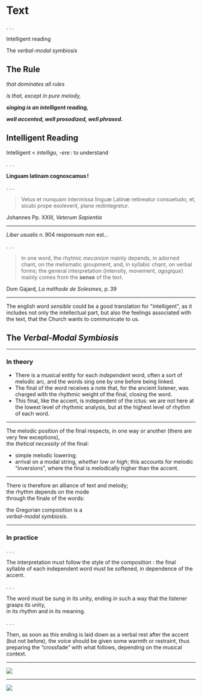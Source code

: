 # Text

. . .

Intelligent reading

The *verbal-modal symbiosis*

## The Rule

*that dominates all rules*

*is that, except in pure melody,*

***singing is an intelligent reading,***

***well accented, well prosodized, well phrased.***

## Intelligent Reading

Intelligent < *intelligo, -ere* : to understand

. . .

**Linguam latinam cognoscamus !**

. . .

> Vetus et nunquam intermissa linguæ Latinæ
> retineatur consuetudo, et, sicubi prope exoleverit,
> plane redintegretur.

Johannes Pp. XXIII, *Veterum Sapientia*

------

*Liber usualis* n. 904 responsum non est…

. . .

> In one word, the rhytmic *mecanism* mainly depends,
> in adorned chant, on the melismatic groupment,
> and, in syllabic chant, on verbal forms;
> the general interpretation (intensity, movement, *agogique*)
> mainly comes from the **sense** of the text.

Dom Gajard, *La méthode de Solesmes*, p. 39

------

The english word *sensible* could be a good translation
for "intelligent", as it includes not only
the intellectual part, but also the feelings associated with
the text, that the Church wants to communicate to us.

## The *Verbal-Modal Symbiosis*

------

### In theory

- There is a musical entity for each *independent* word,
  often a sort of melodic arc, and the words sing one by
  one before being linked.
- The final of the word receives a note that, for the ancient
  listener, was charged with the rhythmic weight of the
  final, closing the word.
- This final, like the accent, is independent of the ictus:
  we are not here at the lowest level of rhythmic analysis,
  but at the highest level of rhythm of each word.

------

The melodic position of the final respects, in one way
or another (there are very few exceptions), \
the *thetical necessity* of the final:

- simple melodic lowering;
- arrival on a modal string, *whether low or high*; this
  accounts for melodic “inversions”, where the final is
  melodically higher than the accent.

------

There is therefore an alliance of text and melody; \
the rhythm depends on the mode \
through the finale of the words:

the Gregorian composition is a \
*verbal-modal symbiosis*.

------

### In practice

. . .

The interpretation must follow the style of the composition :
the final syllable of each independent word must be softened,
in dependence of the accent.

. . .

The word must be sung in its
unity, ending in such a way that the listener grasps its unity, \
in its rhythm and in its meaning.

. . .

Then, as soon as this ending
is laid down as a verbal rest after the accent (but not before),
the voice should be given some warmth or restraint, thus
preparing the “crossfade” with what follows, depending on
the musical context.

------

![](img/VerbalModal.avif)

------

![](img/DaPacem2.avif)
